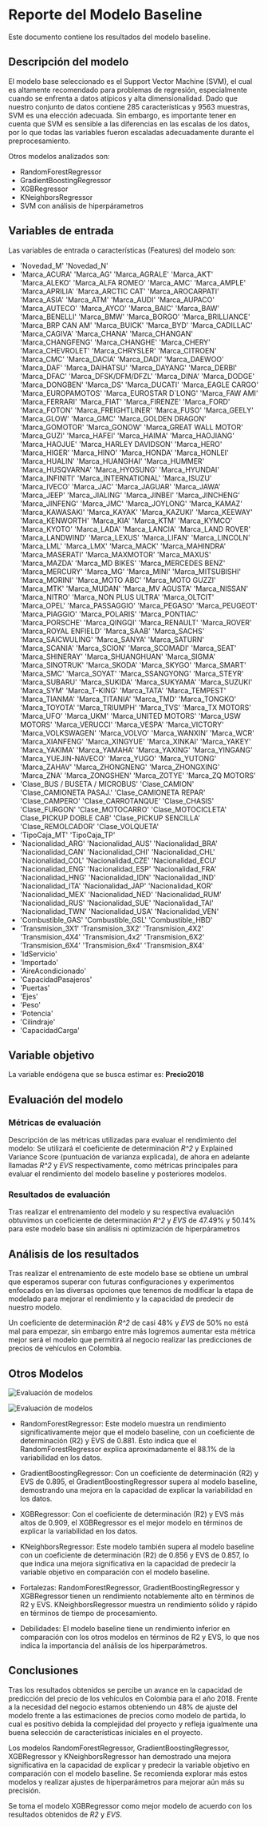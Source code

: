 # Reporte del Modelo Baseline

Este documento contiene los resultados del modelo baseline.

## Descripción del modelo

El modelo base seleccionado es el Support Vector Machine (SVM), el cual es altamente recomendado para problemas de regresión, especialmente cuando se enfrenta a datos atípicos y alta dimensionalidad. Dado que nuestro conjunto de datos contiene 285 características y 9563 muestras, SVM es una elección adecuada. Sin embargo, es importante tener en cuenta que SVM es sensible a las diferencias en las escalas de los datos, por lo que todas las variables fueron escaladas adecuadamente durante el preprocesamiento.

Otros modelos analizados son:

* RandomForestRegressor
* GradientBoostingRegressor
* XGBRegressor
* KNeighborsRegressor
* SVM con análisis de hiperpárametros

## Variables de entrada

Las variables de entrada o características (Features) del modelo son:

* 'Novedad_M' 'Novedad_N'
* 'Marca_ACURA' 'Marca_AG' 'Marca_AGRALE' 'Marca_AKT' 'Marca_ALEKO' 'Marca_ALFA ROMEO' 'Marca_AMC' 'Marca_AMPLE' 'Marca_APRILIA' 'Marca_ARCTIC CAT' 'Marca_AROCARPATI' 'Marca_ASIA' 'Marca_ATM' 'Marca_AUDI' 'Marca_AUPACO' 'Marca_AUTECO' 'Marca_AYCO' 'Marca_BAIC' 'Marca_BAW' 'Marca_BENELLI' 'Marca_BMW' 'Marca_BORGO' 'Marca_BRILLIANCE' 'Marca_BRP CAN AM' 'Marca_BUICK' 'Marca_BYD' 'Marca_CADILLAC' 'Marca_CAGIVA' 'Marca_CHANA' 'Marca_CHANGAN' 'Marca_CHANGFENG' 'Marca_CHANGHE' 'Marca_CHERY' 'Marca_CHEVROLET' 'Marca_CHRYSLER' 'Marca_CITROEN' 'Marca_CMC' 'Marca_DACIA' 'Marca_DADI' 'Marca_DAEWOO' 'Marca_DAF' 'Marca_DAIHATSU' 'Marca_DAYANG' 'Marca_DERBI' 'Marca_DFAC' 'Marca_DFSK/DFM/DFZL' 'Marca_DINA' 'Marca_DODGE' 'Marca_DONGBEN' 'Marca_DS' 'Marca_DUCATI' 'Marca_EAGLE CARGO' 'Marca_EUROPAMOTOS' 'Marca_EUROSTAR D`LONG' 'Marca_FAW AMI' 'Marca_FERRARI' 'Marca_FIAT' 'Marca_FIRENZE' 'Marca_FORD' 'Marca_FOTON' 'Marca_FREIGHTLINER' 'Marca_FUSO' 'Marca_GEELY' 'Marca_GLOW' 'Marca_GMC' 'Marca_GOLDEN DRAGON' 'Marca_GOMOTOR' 'Marca_GONOW' 'Marca_GREAT WALL MOTOR' 'Marca_GUZI' 'Marca_HAFEI' 'Marca_HAIMA' 'Marca_HAOJIANG' 'Marca_HAOJUE' 'Marca_HARLEY DAVIDSON' 'Marca_HERO' 'Marca_HIGER' 'Marca_HINO' 'Marca_HONDA' 'Marca_HONLEI' 'Marca_HUALIN' 'Marca_HUANGHAI' 'Marca_HUMMER' 'Marca_HUSQVARNA' 'Marca_HYOSUNG' 'Marca_HYUNDAI' 'Marca_INFINITI' 'Marca_INTERNATIONAL' 'Marca_ISUZU' 'Marca_IVECO' 'Marca_JAC' 'Marca_JAGUAR' 'Marca_JAWA' 'Marca_JEEP' 'Marca_JIALING' 'Marca_JINBEI' 'Marca_JINCHENG' 'Marca_JINFENG' 'Marca_JMC' 'Marca_JOYLONG' 'Marca_KAMAZ' 'Marca_KAWASAKI' 'Marca_KAYAK' 'Marca_KAZUKI' 'Marca_KEEWAY' 'Marca_KENWORTH' 'Marca_KIA' 'Marca_KTM' 'Marca_KYMCO' 'Marca_KYOTO' 'Marca_LADA' 'Marca_LANCIA' 'Marca_LAND ROVER' 'Marca_LANDWIND' 'Marca_LEXUS' 'Marca_LIFAN' 'Marca_LINCOLN' 'Marca_LML' 'Marca_LMX' 'Marca_MACK' 'Marca_MAHINDRA' 'Marca_MASERATI' 'Marca_MAXMOTOR' 'Marca_MAXUS' 'Marca_MAZDA' 'Marca_MD BIKES' 'Marca_MERCEDES BENZ' 'Marca_MERCURY' 'Marca_MG' 'Marca_MINI' 'Marca_MITSUBISHI' 'Marca_MORINI' 'Marca_MOTO ABC' 'Marca_MOTO GUZZI' 'Marca_MTK' 'Marca_MUDAN' 'Marca_MV AGUSTA' 'Marca_NISSAN' 'Marca_NITRO' 'Marca_NON PLUS ULTRA' 'Marca_OLTCIT' 'Marca_OPEL' 'Marca_PASSAGGIO' 'Marca_PEGASO' 'Marca_PEUGEOT' 'Marca_PIAGGIO' 'Marca_POLARIS' 'Marca_PONTIAC' 'Marca_PORSCHE' 'Marca_QINGQI' 'Marca_RENAULT' 'Marca_ROVER' 'Marca_ROYAL ENFIELD' 'Marca_SAAB' 'Marca_SACHS' 'Marca_SAICWULING' 'Marca_SANYA' 'Marca_SATURN' 'Marca_SCANIA' 'Marca_SCION' 'Marca_SCOMADI' 'Marca_SEAT' 'Marca_SHINERAY' 'Marca_SHUANGHUAN' 'Marca_SIGMA' 'Marca_SINOTRUK' 'Marca_SKODA' 'Marca_SKYGO' 'Marca_SMART' 'Marca_SMC' 'Marca_SOYAT' 'Marca_SSANGYONG' 'Marca_STEYR' 'Marca_SUBARU' 'Marca_SUKIDA' 'Marca_SUKYAMA' 'Marca_SUZUKI' 'Marca_SYM' 'Marca_T-KING' 'Marca_TATA' 'Marca_TEMPEST' 'Marca_TIANMA' 'Marca_TITANIA' 'Marca_TMD' 'Marca_TONGKO' 'Marca_TOYOTA' 'Marca_TRIUMPH' 'Marca_TVS' 'Marca_TX MOTORS' 'Marca_UFO' 'Marca_UKM' 'Marca_UNITED MOTORS' 'Marca_USW MOTORS' 'Marca_VERUCCI' 'Marca_VESPA' 'Marca_VICTORY' 'Marca_VOLKSWAGEN' 'Marca_VOLVO' 'Marca_WANXIN' 'Marca_WCR' 'Marca_XIANFENG' 'Marca_XINGYUE' 'Marca_XINKAI' 'Marca_YAKEY' 'Marca_YAKIMA' 'Marca_YAMAHA' 'Marca_YAXING' 'Marca_YINGANG' 'Marca_YUEJIN-NAVECO' 'Marca_YUGO' 'Marca_YUTONG' 'Marca_ZAHAV' 'Marca_ZHONGNENG' 'Marca_ZHONGXING' 'Marca_ZNA' 'Marca_ZONGSHEN' 'Marca_ZOTYE' 'Marca_ZQ MOTORS'
* 'Clase_BUS / BUSETA / MICROBUS' 'Clase_CAMION' 'Clase_CAMIONETA PASAJ.' 'Clase_CAMIONETA REPAR' 'Clase_CAMPERO' 'Clase_CARROTANQUE' 'Clase_CHASIS' 'Clase_FURGON' 'Clase_MOTOCARRO' 'Clase_MOTOCICLETA' Clase_PICKUP DOBLE CAB' 'Clase_PICKUP SENCILLA' 'Clase_REMOLCADOR' 'Clase_VOLQUETA'
* 'TipoCaja_MT' 'TipoCaja_TP'
* 'Nacionalidad_ARG' 'Nacionalidad_AUS' 'Nacionalidad_BRA' 'Nacionalidad_CAN' 'Nacionalidad_CHI' 'Nacionalidad_CHL' 'Nacionalidad_COL' 'Nacionalidad_CZE' 'Nacionalidad_ECU' 'Nacionalidad_ENG' 'Nacionalidad_ESP' 'Nacionalidad_FRA' 'Nacionalidad_HNG' 'Nacionalidad_IDN' 'Nacionalidad_IND' 'Nacionalidad_ITA' 'Nacionalidad_JAP' 'Nacionalidad_KOR' 'Nacionalidad_MEX' 'Nacionalidad_NED' 'Nacionalidad_RUM' 'Nacionalidad_RUS' 'Nacionalidad_SUE' 'Nacionalidad_TAI' 'Nacionalidad_TWN' 'Nacionalidad_USA' 'Nacionalidad_VEN'
* 'Combustible_GAS' 'Combustible_GSL' 'Combustible_HBD'
* 'Transmision_3X1' 'Transmision_3X2' 'Transmision_4X2' 'Transmision_4X4' 'Transmision_4x2' 'Transmision_6X2' 'Transmision_6X4' 'Transmision_6x4' 'Transmision_8X4'
* 'IdServicio'
* 'Importado'
* 'AireAcondicionado'
* 'CapacidadPasajeros'
* 'Puertas'
* 'Ejes'
* 'Peso'
* 'Potencia'
* 'Cilindraje'
* 'CapacidadCarga'

## Variable objetivo

La variable endógena que se busca estimar es: **Precio2018**

## Evaluación del modelo

### Métricas de evaluación

Descripción de las métricas utilizadas para evaluar el rendimiento del modelo: Se utilizará el coeficiente de determinación *R^2* y Explained Variance Score (puntuación de varianza explicada), de ahora en adelante llamadas *R^2* y *EVS* respectivamente, como métricas principales para evaluar el rendimiento del modelo baseline y posteriores modelos.

### Resultados de evaluación

Tras realizar el entrenamiento del modelo y su respectiva evaluación obtuvimos un coeficiente de determinación *R^2* y *EVS* de 47.49% y 50.14% para este modelo base sin análisis ni optimización de hiperpárametros

## Análisis de los resultados

Tras realizar el entrenamiento de este modelo base se obtiene un umbral que esperamos superar con futuras configuraciones y experimentos enfocados en las diversas opciones que tenemos de modificar la etapa de modelado para mejorar el rendimiento y la capacidad de predecir de nuestro modelo.

Un coeficiente de determinación *R^2* de casi 48% y *EVS* de 50% no está mal para empezar, sin embargo entre más logremos aumentar esta métrica mejor será el modelo que permitirá al negocio realizar las predicciones de precios de vehículos en Colombia.

## Otros Modelos

![Evaluación de modelos](modelos_r2.png)


![Evaluación de modelos](modelos_evs.png)

* RandomForestRegressor: Este modelo muestra un rendimiento significativamente mejor que el modelo baseline, con un coeficiente de determinación (R2) y EVS de 0.881. Esto indica que el RandomForestRegressor explica aproximadamente el 88.1% de la variabilidad en los datos.
* GradientBoostingRegressor: Con un coeficiente de determinación (R2) y EVS de 0.895, el GradientBoostingRegressor supera al modelo baseline, demostrando una mejora en la capacidad de explicar la variabilidad en los datos.
* XGBRegressor: Con el coeficiente de determinación (R2) y EVS más altos de 0.909, el XGBRegressor es el mejor modelo en términos de explicar la variabilidad en los datos.
* KNeighborsRegressor: Este modelo también supera al modelo baseline con un coeficiente de determinación (R2) de 0.856 y EVS de 0.857, lo que indica una mejora significativa en la capacidad de predecir la variable objetivo en comparación con el modelo baseline.

* Fortalezas:
RandomForestRegressor, GradientBoostingRegressor y XGBRegressor tienen un rendimiento notablemente alto en términos de R2 y EVS.
KNeighborsRegressor muestra un rendimiento sólido y rápido en términos de tiempo de procesamiento.

* Debilidades:
El modelo baseline tiene un rendimiento inferior en comparación con los otros modelos en términos de R2 y EVS, lo que nos indica la importancia del análisis de los hiperparámetros.

## Conclusiones

Tras los resultados obtenidos se percibe un avance en la capacidad de predicción del precio de los vehículos en Colombia para el año 2018. Frente a la necesidad del negocio estamos obteniendo un 48% de ajuste del modelo frente a las estimaciones de precios como modelo de partida, lo cual es positivo debida la complejidad del proyecto y refleja igualmente una buena selección de características iniciales en el proyecto.

Los modelos RandomForestRegressor, GradientBoostingRegressor, XGBRegressor y KNeighborsRegressor han demostrado una mejora significativa en la capacidad de explicar y predecir la variable objetivo en comparación con el modelo baseline. Se recomienda explorar más estos modelos y realizar ajustes de hiperparámetros para mejorar aún más su precisión.

Se toma el modelo XGBRegressor como mejor modelo de acuerdo con los resultados obtenidos de *R2* y *EVS*.
